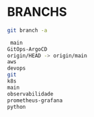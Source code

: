 # BRANCHS

```bash
git branch -a

 main
GitOps-ArgoCD
origin/HEAD -> origin/main
aws
devops
git
k8s
main
observabilidade
prometheus-grafana
python
```
